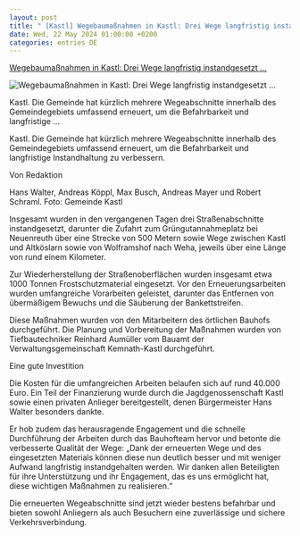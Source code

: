 ```yaml
---
layout: post
title: " [Kastl] Wegebaumaßnahmen in Kastl: Drei Wege langfristig instandgesetzt ..."
date: Wed, 22 May 2024 01:00:00 +0200
categories: entries DE
---
```

[Wegebaumaßnahmen in Kastl: Drei Wege langfristig instandgesetzt ...](https://www.oberpfalzecho.de/beitrag/wegebaumassnahmen-in-kastl-drei-wege-langfristig-instandgesetzt)

![Wegebaumaßnahmen in Kastl: Drei Wege langfristig instandgesetzt ...](https://www.oberpfalzecho.de/wp-content/uploads/2024/05/Wegebau-scaled.jpg)

Kastl. Die Gemeinde hat kürzlich mehrere Wegeabschnitte innerhalb des Gemeindegebiets umfassend erneuert, um die Befahrbarkeit und langfristige ...

Kastl. Die Gemeinde hat kürzlich mehrere Wegeabschnitte innerhalb des Gemeindegebiets umfassend erneuert, um die Befahrbarkeit und langfristige Instandhaltung zu verbessern.

Von Redaktion

Hans Walter, Andreas Köppl, Max Busch, Andreas Mayer und Robert Schraml. Foto: Gemeinde Kastl

Insgesamt wurden in den vergangenen Tagen drei Straßenabschnitte instandgesetzt, darunter die Zufahrt zum Grüngutannahmeplatz bei Neuenreuth über eine Strecke von 500 Metern sowie Wege zwischen Kastl und Altköslarn sowie von Wolframshof nach Weha, jeweils über eine Länge von rund einem Kilometer.

Zur Wiederherstellung der Straßenoberflächen wurden insgesamt etwa 1000 Tonnen Frostschutzmaterial eingesetzt. Vor den Erneuerungsarbeiten wurden umfangreiche Vorarbeiten geleistet, darunter das Entfernen von übermäßigem Bewuchs und die Säuberung der Bankettstreifen.

Diese Maßnahmen wurden von den Mitarbeitern des örtlichen Bauhofs durchgeführt. Die Planung und Vorbereitung der Maßnahmen wurden von Tiefbautechniker Reinhard Aumüller vom Bauamt der Verwaltungsgemeinschaft Kemnath-Kastl durchgeführt.

Eine gute Investition

Die Kosten für die umfangreichen Arbeiten belaufen sich auf rund 40.000 Euro. Ein Teil der Finanzierung wurde durch die Jagdgenossenschaft Kastl sowie einen privaten Anlieger bereitgestellt, denen Bürgermeister Hans Walter besonders dankte.

Er hob zudem das herausragende Engagement und die schnelle Durchführung der Arbeiten durch das Bauhofteam hervor und betonte die verbesserte Qualität der Wege: „Dank der erneuerten Wege und des eingesetzten Materials können diese nun deutlich besser und mit weniger Aufwand langfristig instandgehalten werden. Wir danken allen Beteiligten für ihre Unterstützung und ihr Engagement, das es uns ermöglicht hat, diese wichtigen Maßnahmen zu realisieren.“

Die erneuerten Wegeabschnitte sind jetzt wieder bestens befahrbar und bieten sowohl Anliegern als auch Besuchern eine zuverlässige und sichere Verkehrsverbindung.

